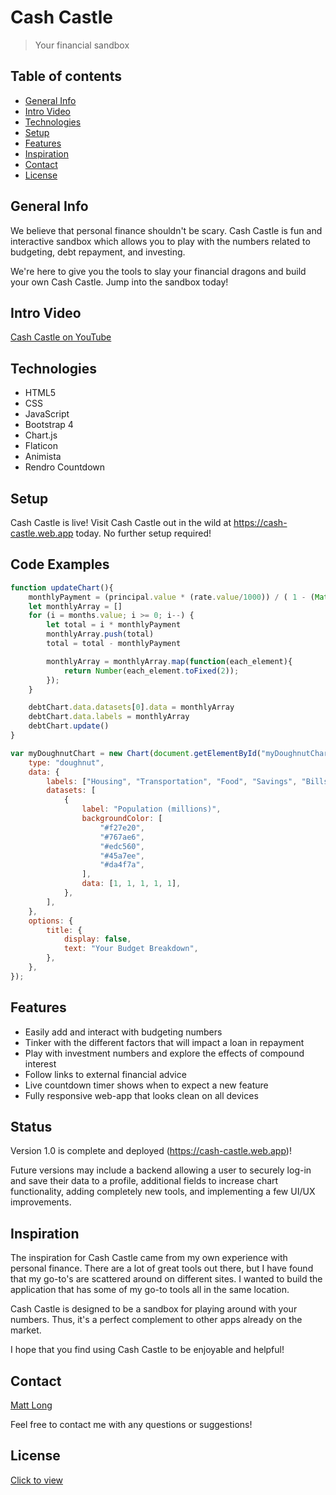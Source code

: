 # Cash Castle

> Your financial sandbox

## Table of contents

- [General Info](#general-info)
- [Intro Video](#intro-video)
- [Technologies](#technologies)
- [Setup](#setup)
- [Features](#features)
- [Inspiration](#inspiration)
- [Contact](#contact)
- [License](#license)

## General Info

We believe that personal finance shouldn't be scary. Cash Castle is fun and interactive sandbox which allows you to play with the numbers related to budgeting, debt repayment, and investing.

We're here to give you the tools to slay your financial dragons and build your own Cash Castle. Jump into the sandbox today!

## Intro Video

[Cash Castle on YouTube](https://www.youtube.com/watch?v=BGUNhfzaHNI)

## Technologies

- HTML5
- CSS
- JavaScript
- Bootstrap 4
- Chart.js
- Flaticon
- Animista
- Rendro Countdown

## Setup

Cash Castle is live! Visit Cash Castle out in the wild at https://cash-castle.web.app today. No further setup required!

## Code Examples

```javaScript
function updateChart(){
    monthlyPayment = (principal.value * (rate.value/1000)) / ( 1 - (Math.pow((1 + (rate.value/1000)), -months.value)))
    let monthlyArray = []
    for (i = months.value; i >= 0; i--) {
        let total = i * monthlyPayment
        monthlyArray.push(total)
        total = total - monthlyPayment

        monthlyArray = monthlyArray.map(function(each_element){
            return Number(each_element.toFixed(2));
        });
    }

    debtChart.data.datasets[0].data = monthlyArray
    debtChart.data.labels = monthlyArray
    debtChart.update()
}
```

```javascript
var myDoughnutChart = new Chart(document.getElementById("myDoughnutChart"), {
	type: "doughnut",
	data: {
		labels: ["Housing", "Transportation", "Food", "Savings", "Bills"],
		datasets: [
			{
				label: "Population (millions)",
				backgroundColor: [
					"#f27e20",
					"#767ae6",
					"#edc560",
					"#45a7ee",
					"#da4f7a",
				],
				data: [1, 1, 1, 1, 1],
			},
		],
	},
	options: {
		title: {
			display: false,
			text: "Your Budget Breakdown",
		},
	},
});
```

## Features

- Easily add and interact with budgeting numbers
- Tinker with the different factors that will impact a loan in repayment
- Play with investment numbers and explore the effects of compound interest
- Follow links to external financial advice
- Live countdown timer shows when to expect a new feature
- Fully responsive web-app that looks clean on all devices

## Status

Version 1.0 is complete and deployed (https://cash-castle.web.app)!

Future versions may include a backend allowing a user to securely log-in and save their data to a profile, additional fields to increase chart functionality, adding completely new tools, and implementing a few UI/UX improvements.

## Inspiration

The inspiration for Cash Castle came from my own experience with personal finance. There are a lot of great tools out there, but I have found that my go-to's are scattered around on different sites. I wanted to build the application that has some of my go-to tools all in the same location.

Cash Castle is designed to be a sandbox for playing around with your numbers. Thus, it's a perfect complement to other apps already on the market.

I hope that you find using Cash Castle to be enjoyable and helpful!

## Contact

[Matt Long](https://www.linkedin.com/in/mattlong34/)

Feel free to contact me with any questions or suggestions!

## License

[Click to view](https://github.com/MattLong34/cash-castle-frontend/blob/master/LICENSE.md)
